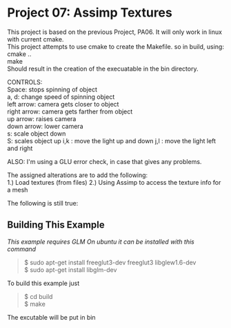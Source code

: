 Project 07: Assimp Textures
========================================
This project is based on the previous Project, PA06. It will only work in linux with current cmake.    
This project attempts to use cmake to create the Makefile. so in build, using:    
   cmake ..    
   make    
Should result in the creation of the execuatable in the bin directory.    
   
CONTROLS:     
Space: stops spinning of object    
a, d: change speed of spinning object    
left arrow: camera gets closer to object    
right arrow: camera gets farther from object    
up arrow: raises camera    
down arrow: lower camera    
s: scale object down    
S: scales object up
i,k : move the light up and down
j,l : move the light left and right

ALSO: I'm using a GLU error check, in case that gives any problems.
    
The assigned alterations are to add the following:    
1.) Load textures (from files)
2.) Using Assimp to access the texture info for a mesh
    
The following is still true:    
    
Building This Example
---------------------

*This example requires GLM*
*On ubuntu it can be installed with this command*

   >$ sudo apt-get install freeglut3-dev freeglut3 libglew1.6-dev    
   >$ sudo apt-get install libglm-dev    
    
To build this example just     
    
   >$ cd build    
   >$ make    
    
The excutable will be put in bin
